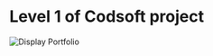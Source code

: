 # Level 1 of Codsoft project  

![Display Portfolio](https://github.com/Rashmikumari12/Codsoft/assets/170524114/60dc63eb-fead-4751-a518-e83691d45d81)
